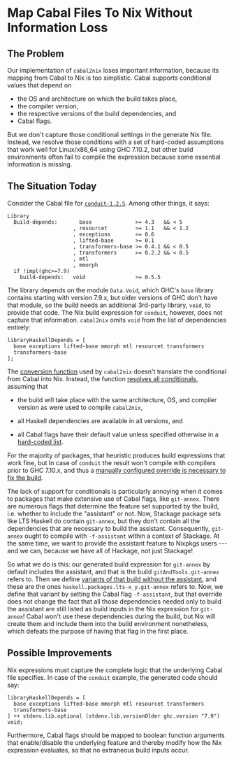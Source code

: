 Map Cabal Files To Nix Without Information Loss
===============================================

The Problem
-----------

Our implementation of `cabal2nix` loses important information, because its
mapping from Cabal to Nix is too simplistic. Cabal supports conditional values
that depend on

- the OS and architecture on which the build takes place,
- the compiler version,
- the respective versions of the build dependencies, and
- Cabal flags.

But we don't capture those conditional settings in the generate Nix file.
Instead, we resolve those conditions with a set of hard-coded assumptions that
work well for Linux/x86_64 using GHC 7.10.2, but other build environments often
fail to compile the expression because some essential information is missing.


The Situation Today
-------------------

Consider the Cabal file for [`conduit-1.2.5`][2]. Among other things, it says:

    Library
      Build-depends:       base              >= 4.3   && < 5
                         , resourcet         >= 1.1   && < 1.2
                         , exceptions        >= 0.6
                         , lifted-base       >= 0.1
                         , transformers-base >= 0.4.1 && < 0.5
                         , transformers      >= 0.2.2 && < 0.5
                         , mtl
                         , mmorph
      if !impl(ghc>=7.9)
        build-depends:   void                >= 0.5.5

The library depends on the module `Data.Void`, which GHC's `base` library
contains starting with version 7.9.x, but older versions of GHC don't have that
module, so the build needs an additional 3rd-party library, `void`, to provide
that code. The Nix build expression for `conduit`, however, does not capture
that information. `cabal2nix` omits `void` from the list of dependencies
entirely:

    libraryHaskellDepends = [
      base exceptions lifted-base mmorph mtl resourcet transformers
      transformers-base
    ];

The [conversion function][1] used by `cabal2nix` doesn't translate the
conditional from Cabal into Nix. Instead, the function
[resolves all conditionals][3], assuming that

- the build will take place with the same architecture, OS, and compiler
version as were used to compile `cabal2nix`,

- all Haskell dependencies are available in all versions, and

- all Cabal flags have their default value unless specified otherwise in a
[hard-coded list][4].

For the majority of packages, that heuristic produces build expressions that
work fine, but In case of `conduit` the result won't compile with compilers
prior to GHC 7.10.x, and thus a
[manually configured override is necessary to fix the build][5].

The lack of support for conditionals is particularly annoying when it comes to
packages that make extensive use of Cabal flags, like `git-annex`. There are
numerous flags that determine the feature set supported by the build, i.e.
whether to include the "assistant" or not. Now, Stackage package sets like LTS
Haskell do contain `git-annex`, but they don't contain all the dependencies
that are necessary to build the assistant. Consequently, `git-annex` ought to
compile with `-f-assistant` within a context of Stackage. At the same time, we
want to provide the assistant feature to Nixpkgs users --- and we can, because
we have all of Hackage, not just Stackage!

So what we do is this: our generated build expression for `git-annex` by
default includes the assistant, and that is the build `gitAndTools.git-annex`
refers to. Then we define [variants of that build without the assistant][5],
and these are the ones `haskell.packages.lts-x_y.git-annex` refers to. Now, we
define that variant by setting the Cabal flag `-f-assistant`, but that override
does not change the fact that all those dependencies needed only to build the
assistant are still listed as build inputs in the Nix expression for
`git-annex`! Cabal won't use these dependencies during the build, but Nix will
create them and include them into the build environment nonetheless, which
defeats the purpose of having that flag in the first place.

Possible Improvements
---------------------

Nix expressions must capture the complete logic that the underlying Cabal file
specifies. In case of the `conduit` example, the generated code should say:

    libraryHaskellDepends = [
      base exceptions lifted-base mmorph mtl resourcet transformers
      transformers-base
    ] ++ stdenv.lib.optional (stdenv.lib.versionOlder ghc.version "7.9") void;

Furthermore, Cabal flags should be mapped to boolean function arguments that
enable/disable the underlying feature and thereby modify how the Nix expression
evaluates, so that no extraneous build inputs occur.


[1]: https://github.com/NixOS/cabal2nix/blob/master/distribution-nixpkgs/src/Distribution/Nixpkgs/Haskell/FromCabal.hs#L36
[2]: http://hackage.haskell.org/package/conduit-1.2.5/conduit.cabal
[3]: http://hackage.haskell.org/package/Cabal-1.22.4.0/docs/Distribution-PackageDescription-Configuration.html#v:finalizePackageDescription
[4]: https://github.com/NixOS/cabal2nix/blob/master/distribution-nixpkgs/src/Distribution/Nixpkgs/Haskell/FromCabal/Flags.hs
[5]: https://github.com/NixOS/nixpkgs/blob/master/pkgs/development/haskell-modules/configuration-ghc-7.8.x.nix#L142
[5]: https://github.com/NixOS/nixpkgs/blob/master/pkgs/development/haskell-modules/configuration-common.nix#L66-L80
